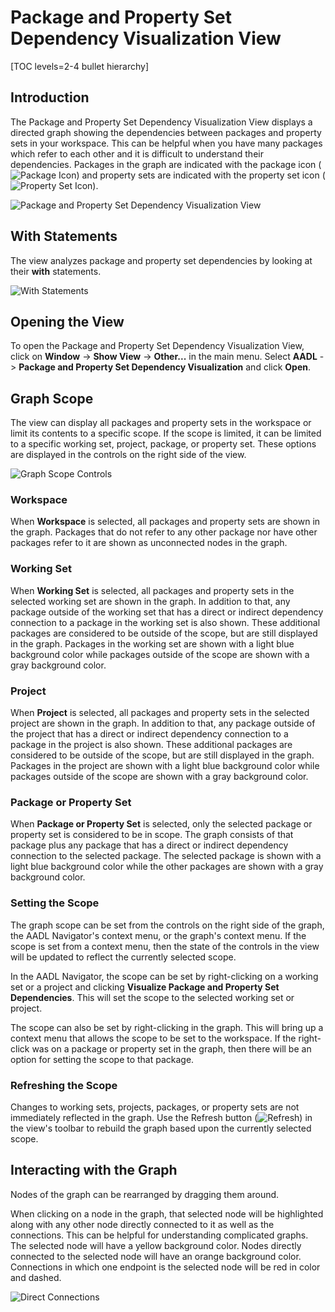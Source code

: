 <!--
Copyright (c) 2004-2025 Carnegie Mellon University and others. (see Contributors file). 
All Rights Reserved.

NO WARRANTY. ALL MATERIAL IS FURNISHED ON AN "AS-IS" BASIS. CARNEGIE MELLON UNIVERSITY MAKES NO WARRANTIES OF ANY
KIND, EITHER EXPRESSED OR IMPLIED, AS TO ANY MATTER INCLUDING, BUT NOT LIMITED TO, WARRANTY OF FITNESS FOR PURPOSE
OR MERCHANTABILITY, EXCLUSIVITY, OR RESULTS OBTAINED FROM USE OF THE MATERIAL. CARNEGIE MELLON UNIVERSITY DOES NOT
MAKE ANY WARRANTY OF ANY KIND WITH RESPECT TO FREEDOM FROM PATENT, TRADEMARK, OR COPYRIGHT INFRINGEMENT.

This program and the accompanying materials are made available under the terms of the Eclipse Public License 2.0
which is available at https://www.eclipse.org/legal/epl-2.0/
SPDX-License-Identifier: EPL-2.0

Created, in part, with funding and support from the United States Government. (see Acknowledgments file).

This program includes and/or can make use of certain third party source code, object code, documentation and other
files ("Third Party Software"). The Third Party Software that is used by this program is dependent upon your system
configuration. By using this program, You agree to comply with any and all relevant Third Party Software terms and
conditions contained in any such Third Party Software or separate license file distributed with such Third Party
Software. The parties who own the Third Party Software ("Third Party Licensors") are intended third party benefici-
aries to this license with respect to the terms applicable to their Third Party Software. Third Party Software li-
censes only apply to the Third Party Software and not any other portion of this program or this program as a whole.
-->
# Package and Property Set Dependency Visualization View

[TOC levels=2-4 bullet hierarchy]

## Introduction

The Package and Property Set Dependency Visualization View displays a directed graph showing the dependencies between
packages and property sets in your workspace. This can be helpful when you have many packages which refer to each other
and it is difficult to understand their dependencies. Packages in the graph are indicated with the package icon
(![Package Icon](images/dependencyVisualization/package.gif)) and property sets are indicated with the property set icon
(![Property Set Icon](images/dependencyVisualization/properties.gif)).

![Package and Property Set Dependency Visualization View](images/dependencyVisualization/PackageView.png)

## With Statements

The view analyzes package and property set dependencies by looking at their **with** statements.

![With Statements](images/dependencyVisualization/WithStatements.png)

## Opening the View

To open the Package and Property Set Dependency Visualization View, click on **Window** -> **Show View** -> **Other...**
in the main menu. Select **AADL** -> **Package and Property Set Dependency Visualization** and click **Open**.

## Graph Scope

The view can display all packages and property sets in the workspace or limit its contents to a specific scope. If the
scope is limited, it can be limited to a specific working set, project, package, or property set. These options are
displayed in the controls on the right side of the view.

![Graph Scope Controls](images/dependencyVisualization/PackageGraphScopeControls.png)

### Workspace

When **Workspace** is selected, all packages and property sets are shown in the graph. Packages that do not refer to any
other package nor have other packages refer to it are shown as unconnected nodes in the graph.

### Working Set

When **Working Set** is selected, all packages and property sets in the selected working set are shown in the graph. In
addition to that, any package outside of the working set that has a direct or indirect dependency connection to a
package in the working set is also shown. These additional packages are considered to be outside of the scope, but are
still displayed in the graph. Packages in the working set are shown with a light blue background color while packages
outside of the scope are shown with a gray background color.

### Project

When **Project** is selected, all packages and property sets in the selected project are shown in the graph. In addition
to that, any package outside of the project that has a direct or indirect dependency connection to a package in the
project is also shown. These additional packages are considered to be outside of the scope, but are still displayed in
the graph. Packages in the project are shown with a light blue background color while packages outside of the scope are
shown with a gray background color.

### Package or Property Set

When **Package or Property Set** is selected, only the selected package or property set is considered to be in scope.
The graph consists of that package plus any package that has a direct or indirect dependency connection to the selected
package. The selected package is shown with a light blue background color while the other packages are shown with a gray
background color.

### Setting the Scope

The graph scope can be set from the controls on the right side of the graph, the AADL Navigator's context menu, or the
graph's context menu. If the scope is set from a context menu, then the state of the controls in the view will be
updated to reflect the currently selected scope.

In the AADL Navigator, the scope can be set by right-clicking on a working set or a project and clicking
**Visualize Package and Property Set Dependencies**. This will set the scope to the selected working set or project.

The scope can also be set by right-clicking in the graph. This will bring up a context menu that allows the scope to be
set to the workspace. If the right-click was on a package or property set in the graph, then there will be an option for
setting the scope to that package.

### Refreshing the Scope

Changes to working sets, projects, packages, or property sets are not immediately reflected in the graph. Use the
Refresh button (![Refresh](images/dependencyVisualization/refresh.png)) in the view's toolbar to rebuild the graph based
upon the currently selected scope.

## Interacting with the Graph

Nodes of the graph can be rearranged by dragging them around.

When clicking on a node in the graph, that selected node will be highlighted along with any other node directly
connected to it as well as the connections. This can be helpful for understanding complicated graphs. The selected node
will have a yellow background color. Nodes directly connected to the selected node will have an orange background color.
Connections in which one endpoint is the selected node will be red in color and dashed.

![Direct Connections](images/dependencyVisualization/PackageDirectConnections.png)